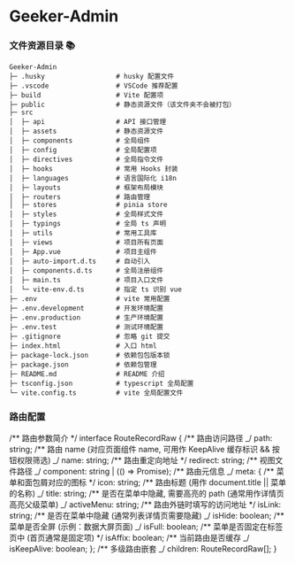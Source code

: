 # Geeker-Admin

### 文件资源目录 📚

```text
Geeker-Admin
├─ .husky                  # husky 配置文件
├─ .vscode                 # VSCode 推荐配置
├─ build                   # Vite 配置项
├─ public                  # 静态资源文件（该文件夹不会被打包）
├─ src
│  ├─ api                  # API 接口管理
│  ├─ assets               # 静态资源文件
│  ├─ components           # 全局组件
│  ├─ config               # 全局配置项
│  ├─ directives           # 全局指令文件
│  ├─ hooks                # 常用 Hooks 封装
│  ├─ languages            # 语言国际化 i18n
│  ├─ layouts              # 框架布局模块
│  ├─ routers              # 路由管理
│  ├─ stores               # pinia store
│  ├─ styles               # 全局样式文件
│  ├─ typings              # 全局 ts 声明
│  ├─ utils                # 常用工具库
│  ├─ views                # 项目所有页面
│  ├─ App.vue              # 项目主组件
│  ├─ auto-import.d.ts     # 自动引入
│  ├─ components.d.ts      # 全局注册组件
│  ├─ main.ts              # 项目入口文件
│  └─ vite-env.d.ts        # 指定 ts 识别 vue
├─ .env                    # vite 常用配置
├─ .env.development        # 开发环境配置
├─ .env.production         # 生产环境配置
├─ .env.test               # 测试环境配置
├─ .gitignore              # 忽略 git 提交
├─ index.html              # 入口 html
├─ package-lock.json       # 依赖包包版本锁
├─ package.json            # 依赖包管理
├─ README.md               # README 介绍
├─ tsconfig.json           # typescript 全局配置
└─ vite.config.ts          # vite 全局配置文件
```

### 路由配置

/** 路由参数简介 \*/
interface RouteRecordRaw {
/** 路由访问路径 _/
path: string;
/\*\* 路由 name (对应页面组件 name, 可用作 KeepAlive 缓存标识 && 按钮权限筛选) _/
name: string;
/** 路由重定向地址 \*/
redirect: string;
/** 视图文件路径 _/
component: string | (() => Promise<unknown>);
/\*\* 路由元信息 _/
meta: {
/** 菜单和面包屑对应的图标 \*/
icon: string;
/** 路由标题 (用作 document.title || 菜单的名称) _/
title: string;
/\*\* 是否在菜单中隐藏, 需要高亮的 path (通常用作详情页高亮父级菜单) _/
activeMenu: string;
/** 路由外链时填写的访问地址 \*/
isLink: string;
/** 是否在菜单中隐藏 (通常列表详情页需要隐藏) _/
isHide: boolean;
/\*\* 菜单是否全屏 (示例：数据大屏页面) _/
isFull: boolean;
/** 菜单是否固定在标签页中 (首页通常是固定项) \*/
isAffix: boolean;
/** 当前路由是否缓存 _/
isKeepAlive: boolean;
};
/\*\* 多级路由嵌套 _/
children: RouteRecordRaw[];
}
